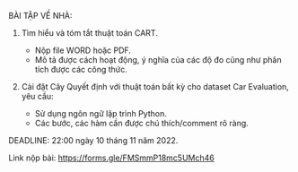 BÀI TẬP VỀ NHÀ:
  1. Tìm hiểu và tóm tắt thuật toán CART.
     - Nộp file WORD hoặc PDF.
     - Mô tả được cách hoạt động, ý nghĩa của các độ đo cũng như phân tích được các công thức.
  
  3. Cài đặt Cây Quyết định với thuật toán bất kỳ cho dataset Car Evaluation, yêu cầu:
     - Sử dụng ngôn ngữ lập trình Python.
     - Các bước, các hàm cần được chú thích/comment rõ ràng.
  
  DEADLINE: 22:00 ngày 10 tháng 11 năm 2022.
  
  Link nộp bài: https://forms.gle/FMSmmP18mc5UMch46
